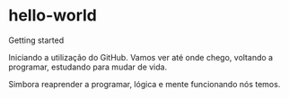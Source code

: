 # hello-world
Getting started


Iniciando a utilização do GitHub. Vamos ver até onde chego, voltando a programar, estudando para mudar de vida.

Simbora reaprender a programar, lógica e mente funcionando nós temos.


